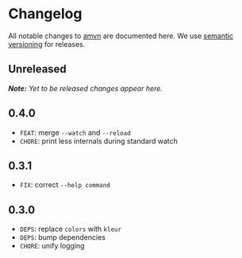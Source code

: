 # Changelog

All notable changes to [amvn](https://github.com/nikku/amvn) are documented here. We use [semantic versioning](http://semver.org/) for releases.

## Unreleased

___Note:__ Yet to be released changes appear here._

## 0.4.0

* `FEAT`: merge `--watch` and `--reload`
* `CHORE`: print less internals during standard watch

## 0.3.1

* `FIX`: correct `--help command`

## 0.3.0

* `DEPS`: replace `colors` with `kleur`
* `DEPS`: bump dependencies
* `CHORE`: unify logging